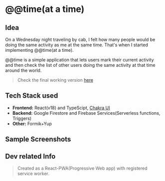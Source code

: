 # @@time(at a time)

## Idea

On a Wednesday night traveling by cab, I felt how many people would be doing the same activity as me at the same time. That's when I started implementing @@time(at a time).

@@time is a simple application that lets users mark their current activity and then check the list of
other users doing the same activity at that time around the world.

> Check the final working version [here](https://atatime-pwa.web.app/)

## Tech Stack used

-   **Frontend:** React(v18) and TypeScipt, [Chakra UI](https://v2.chakra-ui.com/)
-   **Backend:** Google Firestore and Firebase Services(Serverless functions, Triggers)
-   **Other:** Formik+Yup

## Sample Screenshots

## Dev related Info

> Created as a React-PWA(Progressive Web app) with registered service worker.
